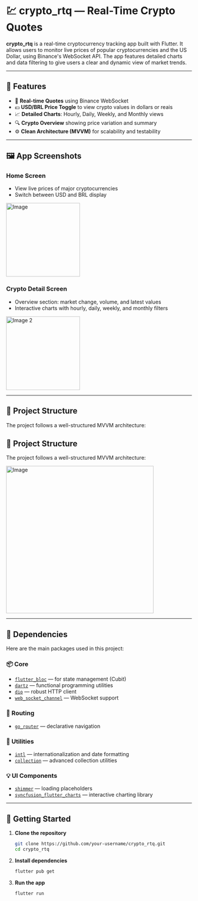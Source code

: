 # 💹 crypto_rtq — Real-Time Crypto Quotes

**crypto_rtq** is a real-time cryptocurrency tracking app built with Flutter. It allows users to monitor live prices of popular cryptocurrencies and the US Dollar, using Binance's WebSocket API. The app features detailed charts and data filtering to give users a clear and dynamic view of market trends.

<!-- 📸 Add a hero image or banner of the app here -->

---

## 🚀 Features

- 🔄 **Real-time Quotes** using Binance WebSocket 
- 💵 **USD/BRL Price Toggle** to view crypto values in dollars or reais
- 📈 **Detailed Charts**: Hourly, Daily, Weekly, and Monthly views
- 🔍 **Crypto Overview** showing price variation and summary
- ⚙️ **Clean Architecture (MVVM)** for scalability and testability

---

## 🖼️ App Screenshots

### Home Screen
- View live prices of major cryptocurrencies
- Switch between USD and BRL display
<img src="https://github.com/user-attachments/assets/62195660-03f8-4552-a650-a67824c374de" alt="Image" width="200"/>

### Crypto Detail Screen
- Overview section: market change, volume, and latest values
- Interactive charts with hourly, daily, weekly, and monthly filters
<img src="https://github.com/user-attachments/assets/31e5b154-17c9-4f24-9f71-54352a561c15" alt="Image 2" width="200"/>

---

## 🧱 Project Structure

The project follows a well-structured MVVM architecture:
## 🧱 Project Structure

The project follows a well-structured MVVM architecture:

<img src="https://github.com/user-attachments/assets/998edd59-c5f1-4ca2-a14b-f11cc71599be" alt="Image" width="400"/>

---

## 🧰 Dependencies

Here are the main packages used in this project:

### 📦 Core

- [`flutter_bloc`](https://pub.dev/packages/flutter_bloc) — for state management (Cubit)
- [`dartz`](https://pub.dev/packages/dartz) — functional programming utilities
- [`dio`](https://pub.dev/packages/dio) — robust HTTP client
- [`web_socket_channel`](https://pub.dev/packages/web_socket_channel) — WebSocket support

### 🧭 Routing

- [`go_router`](https://pub.dev/packages/go_router) — declarative navigation

### 🧮 Utilities

- [`intl`](https://pub.dev/packages/intl) — internationalization and date formatting
- [`collection`](https://pub.dev/packages/collection) — advanced collection utilities

### 💡 UI Components

- [`shimmer`](https://pub.dev/packages/shimmer) — loading placeholders
- [`syncfusion_flutter_charts`](https://pub.dev/packages/syncfusion_flutter_charts) — interactive charting library

---

## 📲 Getting Started

1. **Clone the repository**
   ```bash
   git clone https://github.com/your-username/crypto_rtq.git
   cd crypto_rtq

2. **Install dependencies**
   ```bash
   flutter pub get

3. **Run the app**
   ```bash
   flutter run
